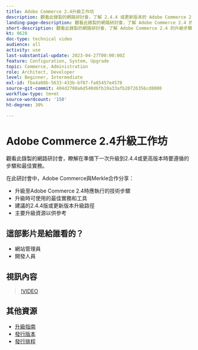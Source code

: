 ```yaml
---
title: Adobe Commerce 2.4升級工作坊
description: 觀看此錄製的網路研討會，了解 2.4.4 或更新版本的 Adobe Commerce 2.4.4 的升級步驟和最佳實務。
landing-page-description: 觀看此錄製的網路研討會，了解 Adobe Commerce 2.4 的升級步驟和最佳實務。
short-description: 觀看此錄製的網路研討會，了解 Adobe Commerce 2.4 的升級步驟和最佳實務。
kt: 9620
doc-type: technical video
audience: all
activity: use
last-substantial-update: 2023-04-27T00:00:00Z
feature: Configuration, System, Upgrade
topic: Commerce, Administration
role: Architect, Developer
level: Beginner, Intermediate
exl-id: fba4a08b-5633-433b-bf87-fa85457e4578
source-git-commit: 404d2708a6d540d6fb19a33afb20726356cd8000
workflow-type: tm+mt
source-wordcount: '150'
ht-degree: 30%

---
```


# Adobe Commerce 2.4升級工作坊

觀看此錄製的網路研討會，瞭解在準備下一次升級到2.4.4或更高版本時要遵循的步驟和最佳實務。

在此研討會中，Adobe Commerce與Merkle合作分享：

- 升級至Adobe Commerce 2.4時應執行的技術步驟
- 升級時可使用的最佳實務和工具
- 建議的2.4.4版或更新版本升級路徑
- 主要升級資源以供參考

## 這部影片是給誰看的？

- 網站管理員
- 開發人員

## 視訊內容

>[!VIDEO](https://video.tv.adobe.com/v/340038?quality=12&learn=on)

## 其他資源

- [升級指南](https://experienceleague.adobe.com/docs/commerce-operations/upgrade-guide/overview.html)
- [發行版本](https://experienceleague.adobe.com/docs/commerce-operations/release/versions.html)
- [發行排程](https://experienceleague.adobe.com/docs/commerce-operations/release/planning/schedule.html)
